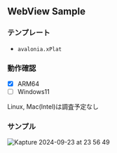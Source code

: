 ## WebView Sample

### テンプレート
- `avalonia.xPlat`

### 動作確認
- [x] ARM64
- [ ] Windows11

Linux, Mac(Intel)は調査予定なし


### サンプル
![Kapture 2024-09-23 at 23 56 49](https://github.com/user-attachments/assets/1deae222-9e8b-46d4-9951-b35f480b9e6f)
